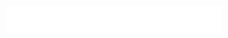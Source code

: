 <h1 align="center">
  <img src="https://raw.githubusercontent.com/md3xr/md3xr/main/hello.svg" alt="Hello there, I am md3xr!" />
</h1>
